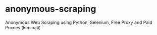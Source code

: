 # anonymous-scraping
Anonymous Web Scraping using Python, Selenium, Free Proxy and Paid Proxies (luminati)
